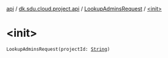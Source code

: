 [api](../../index.md) / [dk.sdu.cloud.project.api](../index.md) / [LookupAdminsRequest](index.md) / [&lt;init&gt;](./-init-.md)

# &lt;init&gt;

`LookupAdminsRequest(projectId: `[`String`](https://kotlinlang.org/api/latest/jvm/stdlib/kotlin/-string/index.html)`)`